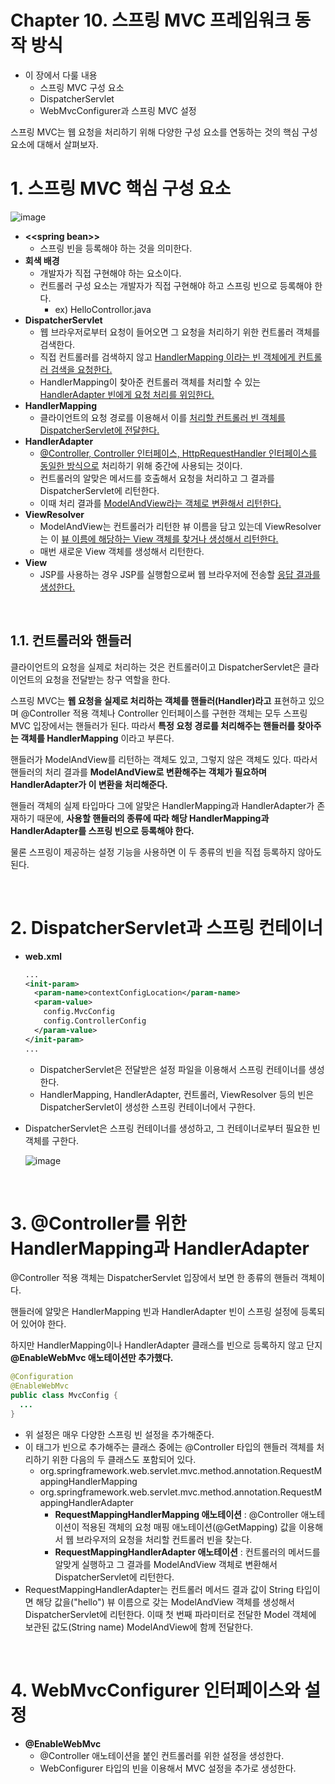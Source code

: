 # Chapter 10. 스프링 MVC 프레임워크 동작 방식

* 이 장에서 다룰 내용
  * 스프링 MVC 구성 요소
  * DispatcherServlet
  * WebMvcConfigurer과 스프링 MVC 설정

스프링 MVC는 웹 요청을 처리하기 위해 다양한 구성 요소를 연동하는 것의 핵심 구성 요소에 대해서 살펴보자.
<br>

# 1. 스프링 MVC 핵심 구성 요소

![image](https://user-images.githubusercontent.com/43431081/75980857-9e73b300-5f26-11ea-8a1f-44b1eefd4c43.png)

* **\<\<spring bean>>**
  * 스프링 빈을 등록해야 하는 것을 의미한다.
* **회색 배경**
  * 개발자가 직접 구현해야 하는 요소이다.
  * 컨트롤러 구성 요소는 개발자가 직접 구현해야 하고 스프링 빈으로 등록해야 한다.
    * ex) HelloControllor.java
* **DispatcherServlet**
  * 웹 브라우저로부터 요청이 들어오면 그 요청을 처리하기 위한 컨트롤러 객체를 검색한다.
  * 직접 컨트롤러를 검색하지 않고 <u>HandlerMapping 이라는 빈 객체에게 컨트롤러 검색을 요청한다.</u>
  * HandlerMapping이 찾아준 컨트롤러 객체를 처리할 수 있는 <u>HandlerAdapter 빈에게 요청 처리를 위임한다.</u>
* **HandlerMapping**
  * 클라이언트의 요청 경로를 이용해서 이를 <u>처리할 컨트롤러 빈 객체를 DispatcherServlet에 전달한다.</u>
* **HandlerAdapter**
  * <u>@Controller, Controller 인터페이스, HttpRequestHandler 인터페이스를 동일한 방식으로</u> 처리하기 위해 중간에 사용되는 것이다.
  * 컨트롤러의 알맞은 메서드를 호출해서 요청을 처리하고 그 결과를 DispatcherServlet에 리턴한다.
  * 이때 처리 결과를 <u>ModelAndView라는 객체로 변환해서 리턴한다.</u>
* **ViewResolver**
  * ModelAndView는 컨트롤러가 리턴한 뷰 이름을 담고 있는데 ViewResolver는 이 <u>뷰 이름에 해당하는 View 객체를 찾거나 생성해서 리턴한다.</u>
  * 매번 새로운 View 객체를 생성해서 리턴한다.
* **View**
  * JSP를 사용하는 경우 JSP를 실행함으로써 웹 브라우저에 전송할 <u>응답 결과를 생성한다.</u>

<br>

## 1.1. 컨트롤러와 핸들러

클라이언트의 요청을 실제로 처리하는 것은 컨트롤러이고 DispatcherServlet은 클라이언트의 요청을 전달받는 창구 역할을 한다.

스프링 MVC는 **웹 요청을 실제로 처리하는 객체를 핸들러(Handler)라고** 표현하고 있으며 @Controller 적용 객체나 Controller 인터페이스를 구현한 객체는 모두 스프링 MVC 입장에서는 핸들러가 된다. 따라서 **특정 요청 경로를 처리해주는 핸들러를 찾아주는 객체를 HandlerMapping** 이라고 부른다.

핸들러가 ModelAndView를 리턴하는 객체도 있고, 그렇지 않은 객체도 있다. 따라서 핸들러의 처리 결과를 **ModelAndView로 변환해주는 객체가 필요하며 HandlerAdapter가 이 변환을 처리해준다.**

핸들러 객체의 실제 타입마다 그에 알맞은 HandlerMapping과 HandlerAdapter가 존재하기 때문에, **사용할 핸들러의 종류에 따라 해당 HandlerMapping과 HandlerAdapter를 스프링 빈으로 등록해야 한다.**

물론 스프링이 제공하는 설정 기능을 사용하면 이 두 종류의 빈을 직접 등록하지 않아도 된다.

<br>

# 2. DispatcherServlet과 스프링 컨테이너

* **web.xml**

  ```xml
  ...
  <init-param>
    <param-name>contextConfigLocation</param-name>
    <param-value>
      config.MvcConfig
      config.ControllerConfig
    </param-value>
  </init-param>
  ...
  ```

  * DispatcherServlet은 전달받은 설정 파일을 이용해서 스프링 컨테이너를 생성한다.
  * HandlerMapping, HandlerAdapter, 컨트롤러, ViewResolver 등의 빈은 DispatcherServlet이 생성한 스프링 컨테이너에서 구한다.

* DispatcherServlet은 스프링 컨테이너를 생성하고, 그 컨테이너로부터 필요한 빈 객체를 구한다.

  ![image](https://user-images.githubusercontent.com/43431081/76002961-b9f0b500-5f4a-11ea-84f1-b474022f56d1.png)

<br>

# 3. @Controller를 위한 HandlerMapping과 HandlerAdapter

@Controller 적용 객체는 DispatcherServlet 입장에서 보면 한 종류의 핸들러 객체이다.

핸들러에 알맞은 HandlerMapping 빈과 HandlerAdapter 빈이 스프링 설정에 등록되어 있어야 한다.

하지만 HandlerMapping이나 HandlerAdapter 클래스를 빈으로 등록하지 않고 단지 **@EnableWebMvc 애노테이션만 추가했다.**

```java
@Configuration
@EnableWebMvc
public class MvcConfig {
  ...
}
```

* 위 설정은 매우 다양한 스프링 빈 설정을 추가해준다.
* 이 태그가 빈으로 추가해주는 클래스 중에는 @Controller 타입의 핸들러 객체를 처리하기 위한 다음의 두 클래스도 포함되어 있다.
  * org.springframework.web.servlet.mvc.method.annotation.RequestMappingHandlerMapping
  * org.springframework.web.servlet.mvc.method.annotation.RequestMappingHandlerAdapter
    * **RequestMappingHandlerMapping 애노테이션** : @Controller 애노테이션이 적용된 객체의 요청 매핑 애노테이션(@GetMapping) 값을 이용해서 웹 브라우저의 요청을 처리할 컨트롤러 빈을 찾는다.
    * **RequestMappingHandlerAdapter 애노테이션** : 컨트롤러의 메서드를 알맞게 실행하고 그 결과를 ModelAndView 객체로 변환해서 DispatcherServlet에 리턴한다.
* RequestMappingHandlerAdapter는 컨트롤러 메서드 결과 값이 String 타입이면 해당 값을("hello") 뷰 이름으로 갖는 ModelAndView 객체를 생성해서 DispatcherServlet에 리턴한다. 이때 첫 번째 파라미터로 전달한 Model 객체에 보관된 값도(String name) ModelAndView에 함께 전달한다.

<br>

# 4. WebMvcConfigurer 인터페이스와 설정

* **@EnableWebMvc**
  * @Controller 애노테이션을 붙인 컨트롤러를 위한 설정을 생성한다.
  * WebConfigurer 타입의 빈을 이용해서 MVC 설정을 추가로 생성한다.